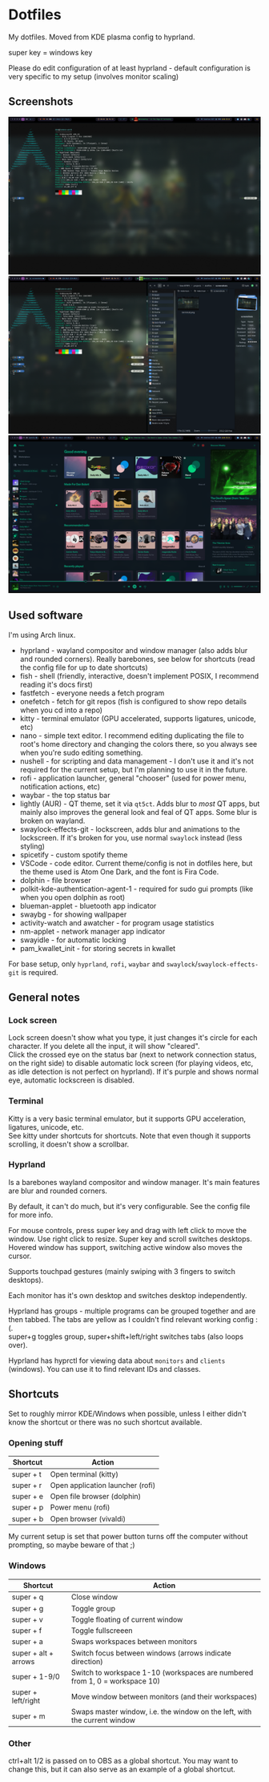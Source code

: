 # Dotfiles

My dotfiles. Moved from KDE plasma config to hyprland.

super key = windows key

Please do edit configuration of at least hyprland - default configuration is very specific to my setup (involves monitor scaling)

## Screenshots

![Screenshot of terminal](./screenshots/terminal.png)
![Screenshot of dolphin](./screenshots/dolphin.png)
![Screenshot of spotify](./screenshots/spotify.png)

## Used software

I'm using Arch linux.

- hyprland - wayland compositor and window manager (also adds blur and rounded corners). Really barebones, see below for shortcuts (read the config file for up to date shortcuts)
- fish - shell (friendly, interactive, doesn't implement POSIX, I recommend reading it's docs first)
- fastfetch - everyone needs a fetch program
- onefetch - fetch for git repos (fish is configured to show repo details when you cd into a repo)
- kitty - terminal emulator (GPU accelerated, supports ligatures, unicode, etc)
- nano - simple text editor. I recommend editing duplicating the file to root's home directory and changing the colors there, so you always see when you're sudo editing something.
- nushell - for scripting and data management - I don't use it and it's not required for the current setup, but I'm planning to use it in the future.
- rofi - application launcher, general "chooser" (used for power menu, notification actions, etc)
- waybar - the top status bar
- lightly (AUR) - QT theme, set it via `qt5ct`. Adds blur to *most* QT apps, but mainly also improves the general look and feal of QT apps. Some blur is broken on wayland.
- swaylock-effects-git - lockscreen, adds blur and animations to the lockscreen. If it's broken for you, use normal `swaylock` instead (less styling)
- spicetify - custom spotify theme
- VSCode - code editor. Current theme/config is not in dotfiles here, but the theme used is Atom One Dark, and the font is Fira Code.
- dolphin - file browser
- polkit-kde-authentication-agent-1 - required for sudo gui prompts (like when you open dolphin as root)
- blueman-applet - bluetooth app indicator
- swaybg - for showing wallpaper
- activity-watch and awatcher - for program usage statistics
- nm-applet - network manager app indicator
- swayidle - for automatic locking
- pam_kwallet_init - for storing secrets in kwallet

For base setup, only `hyprland`, `rofi`, `waybar` and `swaylock`/`swaylock-effects-git` is required.

## General notes

### Lock screen

Lock screen doesn't show what you type, it just changes it's circle for each character. If you delete all the input, it will show "cleared".  
Click the crossed eye on the status bar (next to network connection status, on the right side) to disable automatic lock screen (for playing videos, etc, as idle detection is not perfect on hyprland). If it's purple and shows normal eye, automatic lockscreen is disabled.

### Terminal

Kitty is a very basic terminal emulator, but it supports GPU acceleration, ligatures, unicode, etc.  
See kitty under shortcuts for shortcuts. Note that even though it supports scrolling, it doesn't show a scrollbar.

### Hyprland

Is a barebones wayland compositor and window manager. It's main features are blur and rounded corners.

By default, it can't do much, but it's very configurable. See the config file for more info.

For mouse controls, press super key and drag with left click to move the window. Use right click to resize. Super key and scroll switches desktops.  
Hovered window has support, switching active window also moves the cursor.

Supports touchpad gestures (mainly swiping with 3 fingers to switch desktops).

Each monitor has it's own desktop and switches desktop independently.

Hyprland has groups - multiple programs can be grouped together and are then tabbed. The tabs are yellow as I couldn't find relevant working config :(.  
super+g toggles group, super+shift+left/right switches tabs (also loops over).

Hyprland has hyprctl for viewing data about `monitors` and `clients` (windows). You can use it to find relevant IDs and classes.

## Shortcuts

Set to roughly mirror KDE/Windows when possible, unless I either didn't know the shortcut or there was no such shortcut available.

### Opening stuff

| Shortcut | Action |
| --- | --- |
| super + t | Open terminal (kitty) |
| super + r | Open application launcher (rofi) |
| super + e | Open file browser (dolphin) |
| super + p | Power menu (rofi) |
| super + b | Open browser (vivaldi) |

My current setup is set that power button turns off the computer without prompting, so maybe beware of that ;)

### Windows

| Shortcut | Action |
| --- | --- |
| super + q | Close window |
| super + g | Toggle group |
| super + v | Toggle floating of current window |
| super + f | Toggle fullscreeen |
| super + a | Swaps workspaces between monitors |
| super + alt + arrows | Switch focus between windows (arrows indicate direction) |
| super + 1-9/0 | Switch to workspace 1-10 (workspaces are numbered from 1, 0 = workspace 10) |
| super + left/right | Move window between monitors (and their workspaces) |
| super + m | Swaps master window, i.e. the window on the left, with the current window |

### Other

ctrl+alt 1/2 is passed on to OBS as a global shortcut. You may want to change this, but it can also serve as an example of a global shortcut.
